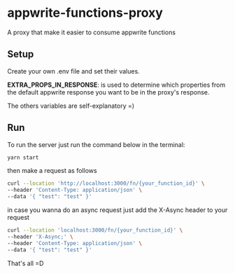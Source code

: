 # appwrite-functions-proxy
A proxy that make it easier to consume appwrite functions

## Setup

Create your own .env file and set their values.

**EXTRA_PROPS_IN_RESPONSE**: is used to determine which properties from the default appwrite response you want to be in the proxy's response.

The others variables are self-explanatory =)

## Run

To run the server just run the command below in the terminal:

```sh
yarn start
```

then make a request as follows

```sh
curl --location 'http://localhost:3000/fn/{your_function_id}' \
--header 'Content-Type: application/json' \
--data '{ "test": "test" }'
```

in case you wanna do an async request just add the X-Async header to your request

```sh
curl --location 'localhost:3000/fn/{your_function_id}' \
--header 'X-Async;' \
--header 'Content-Type: application/json' \
--data '{ "test": "test" }'
```
That's all =D
